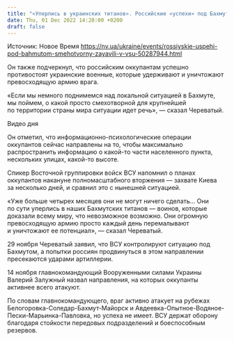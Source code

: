 ```yaml
---
title: "«Уперлись в украинских титанов». Российские «успехи» под Бахмутом смехотворны — Череватый"
date: Thu, 01 Dec 2022 14:28:00 +0200
draft: false
---
```

Источник: Новое Время https://nv.ua/ukraine/events/rossiyskie-uspehi-pod-bahmutom-smehotvorny-zayavili-v-vsu-50287944.html


Он также подчеркнул, что российским оккупантам успешно противостоят украинские военные, которые удерживают и уничтожают превосходящую армию врага.

«Если мы немного поднимемся над локальной ситуацией в Бахмуте, мы поймем, о какой просто смехотворной для крупнейшей по территории страны мира ситуации идет речь», — сказал Череватый.

 Видео дня   

Он отметил, что информационно-психологические операции оккупантов сейчас направлены на то, чтобы максимально распространить информацию о какой-то части населенного пункта, нескольких улицах, какой-то высоте.

Спикер Восточной группировки войск ВСУ напомнил о планах оккупантов накануне полномасштабного вторжения — захвате Киева за несколько дней, и сравнил это с нынешней ситуацией.

«Уже больше четырех месяцев они не могут ничего сделать… Они по сути уперлись в наших Бахмутских титанов — воинов, которые доказали всему миру, что невозможное возможно. Они огромную превосходящую армию просто каждый день перемалывают и уничтожают ее потенциал», — сказал Череватый.

29 ноября Череватый заявил, что ВСУ контролируют ситуацию под Бахмутом, а попытки россиян продвинуться в этом направлении пресекаются ударами артиллерии.

14 ноября главнокомандующий Вооруженными силами Украины Валерий Залужный назвал направления, на которых оккупанты активнее всего атакуют.

По словам главнокомандующего, враг активно атакует на рубежах Белогоровка-Соледар-Бахмут-Майорск и Авдеевка-Опытное-Водяное-Пески-Марьинка-Павловка, но успеха не имеет. ВСУ держат оборону благодаря стойкости передовых подразделений и боеспособным резервов.
